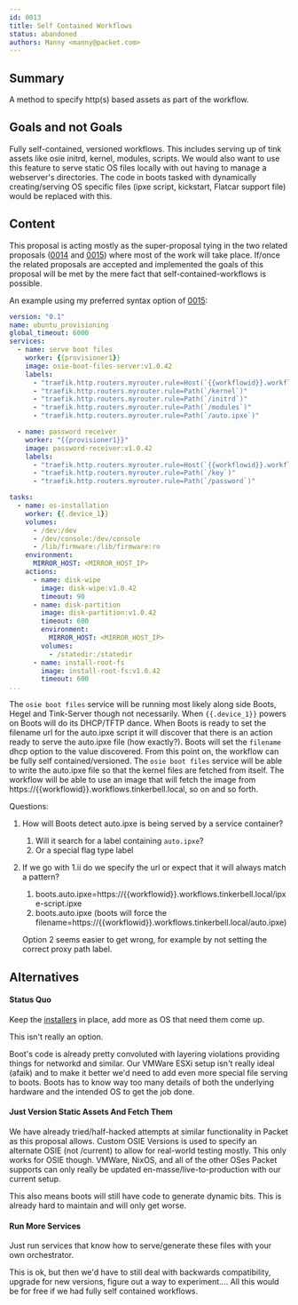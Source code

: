 ```yaml
---
id: 0013
title: Self Contained Workflows
status: abandoned
authors: Manny <manny@packet.com>
---
```


## Summary

A method to specify http(s) based assets as part of the workflow.

## Goals and not Goals

Fully self-contained, versioned workflows.
This includes serving up of tink assets like osie initrd, kernel, modules, scripts.
We would also want to use this feature to serve static OS files locally with out having to manage a webserver's directories.
The code in boots tasked with dynamically creating/serving OS specific files (ipxe script, kickstart, Flatcar support file) would be replaced with this.

## Content

This proposal is acting mostly as the super-proposal tying in the two related proposals ([0014] and [0015]) where most of the work will take place.
If/once the related proposals are accepted and implemented the goals of this proposal will be met by the mere fact that self-contained-workflows is possible.

An example using my preferred syntax option of [0015]:

```yaml
version: "0.1"
name: ubuntu_provisioning
global_timeout: 6000
services:
  - name: serve boot files
    worker: {{provisioner1}}
    image: osie-boot-files-server:v1.0.42
    labels:
      - "traefik.http.routers.myrouter.rule=Host(`{{workflowid}}.workflows.tinkerbell.local`)"
      - "traefik.http.routers.myrouter.rule=Path(`/kernel`)"
      - "traefik.http.routers.myrouter.rule=Path(`/initrd`)"
      - "traefik.http.routers.myrouter.rule=Path(`/modules`)"
      - "traefik.http.routers.myrouter.rule=Path(`/auto.ipxe`)"

  - name: password receiver
    worker: "{{provisioner1}}"
    image: password-receiver:v1.0.42
    labels:
      - "traefik.http.routers.myrouter.rule=Host(`{{workflowid}}.workflows.tinkerbell.local`)"
      - "traefik.http.routers.myrouter.rule=Path(`/key`)"
      - "traefik.http.routers.myrouter.rule=Path(`/password`)"

tasks:
  - name: os-installation
    worker: {{.device_1}}
    volumes:
      - /dev:/dev
      - /dev/console:/dev/console
      - /lib/firmware:/lib/firmware:ro
    environment:
      MIRROR_HOST: <MIRROR_HOST_IP>
    actions:
      - name: disk-wipe
        image: disk-wipe:v1.0.42
        timeout: 90
      - name: disk-partition
        image: disk-partition:v1.0.42
        timeout: 600
        environment:
          MIRROR_HOST: <MIRROR_HOST_IP>
        volumes:
          - /statedir:/statedir
      - name: install-root-fs
        image: install-root-fs:v1.0.42
        timeout: 600
...
```

The `osie boot files` service will be running most likely along side Boots, Hegel and Tink-Server though not necessarily.
When `{{.device_1}}` powers on Boots will do its DHCP/TFTP dance.
When Boots is ready to set the filename url for the auto.ipxe script it will discover that there is an action ready to serve the auto.ipxe file (how exactly?).
Boots will set the `filename` dhcp option to the value discovered.
From this point on, the workflow can be fully self contained/versioned.
The `osie boot files` service will be able to write the auto.ipxe file so that the kernel files are fetched from itself.
The workflow will be able to use an image that will fetch the image from https://{{workflowid}}.workflows.tinkerbell.local, so on and so forth.

Questions:

1. How will Boots detect auto.ipxe is being served by a service container?
   1. Will it search for a label containing `auto.ipxe`?
   1. Or a special flag type label
2. If we go with 1.ii do we specify the url or expect that it will always match a pattern?
   1. boots.auto.ipxe=https://{{workflowid}}.workflows.tinkerbell.local/ipxe-script.ipxe
   1. boots.auto.ipxe (boots will force the filename=https://{{workflowid}}.workflows.tinkerbell.local/auto.ipxe)

   Option 2 seems easier to get wrong, for example by not setting the correct proxy path label.

## Alternatives

#### Status Quo

Keep the [installers](https://github.com/tinkerbell/boots/tree/master/installers) in place, add more as OS that need them come up.

This isn't really an option.

Boot's code is already pretty convoluted with layering violations providing things for networkd and similar.
Our VMWare ESXi setup isn't really ideal (afaik) and to make it better we'd need to add even more special file serving to boots.
Boots has to know way too many details of both the underlying hardware and the intended OS to get the job done.

#### Just Version Static Assets And Fetch Them

We have already tried/half-hacked attempts at similar functionality in Packet as this proposal allows.
Custom OSIE Versions is used to specify an alternate OSIE (not /current) to allow for real-world testing mostly.
This only works for OSIE though.
VMWare, NixOS, and all of the other OSes Packet supports can only really be updated en-masse/live-to-production with our current setup.

This also means boots will still have code to generate dynamic bits.
This is already hard to maintain and will only get worse.

#### Run More Services

Just run services that know how to serve/generate these files with your own orchestrator.

This is ok, but then we'd have to still deal with backwards compatibility, upgrade for new versions, figure out a way to experiment....
All this would be for free if we had fully self contained workflows.

[0014]: https://github.com/tinkerbell/proposals/pull/19
[0015]: https://github.com/tinkerbell/proposals/pull/20
